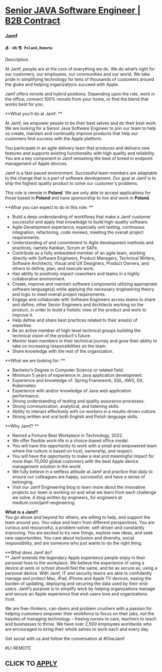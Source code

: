 # [Senior JAVA Software Engineer | B2B Contract](https://www.remotewlb.com/apply/senior-java-software-engineer-b2b-contract)  
### Jamf  
#### `💰 ~0k` `🌎 Poland,Remote`  

Description

At Jamf, people are at the core of everything we do. We do what’s right for our customers, our employees, our communities and our world. We take pride in simplifying technology for tens of thousands of customers around the globe and helping organizations succeed with Apple.

Jamf offers remote and hybrid positions. Depending upon the role, work in the office, connect 100% remote from your home, or find the blend that works best for you.

**What you’ll do at Jamf: **

At Jamf, we empower people to be their best selves and do their best work. We are looking for a Senior Java Software Engineer to join our team to help us create, maintain and continually improve products that help our customers find success with the Apple platform.

You participate in an agile delivery team that produces and delivers new features and supports existing functionality with high quality and reliability. You are a key component in Jamf remaining the best of breed in endpoint management of Apple devices.

Jamf is a fast-paced environment. Successful team members are adaptable to the change that is a part of software development. Our goal at Jamf is to ship the highest quality product to solve our customer's problems.

This role is remote in **Poland**. We are only able to accept applications for those based in **Poland** and have sponsorship to live and work in **Poland**.

**What you can expect to do in this role: **

  * Build a deep understanding of workflows that make a Jamf customer successful and apply that knowledge to build high-quality software.
  * Agile Development experience, especially unit testing, continuous integration, refactoring, code reviews, meeting the overall project requirements.
  * Understanding of and commitment to Agile development methods and practices, namely Kanban, Scrum or SAFe.
  * Contribute as a fully embedded member of an agile team, working directly with Software Engineers, Product Managers, Technical Writers, Software Architects, Visual and UX Designers, Product Owners, and others to define, plan, and execute work.
  * Has ability to positively impact coworkers and teams in a highly collaborative environment.
  * Create, improve and maintain software components utilizing appropriate software language(s) while applying the necessary engineering theory and logic to meet overall project requirements.
  * Engage and collaborate with Software Engineers across teams to share and define, other Senior Engineers and Architects working on the product, in order to build a holistic view of the product and work to improve it.
  * Help define and share best practices related to their area(s) of expertise.
  * Be an active member of high-level technical groups building the technical vision of the product's future.
  * Mentor team members in their technical journey and grow their ability to take on increasing responsibilities on the team.
  * Share knowledge with the rest of the organization.

**What we are looking for: **

  * Bachelor’s Degree in Computer Science or related field.
  * Minimum 5 years of experience in Java application development.
  * Experience and knowledge of: Spring Framework, SQL, AWS, Git, Kubernetes.
  * Experience with and/or knowledge of Java web application performance.
  * Strong understanding of testing and quality assurance processes.
  * Strong communication, analytical, and listening skills.
  * Ability to interact effectively with co-workers in a results-driven culture.
  * Strong written and oral both English and Polish language skills.

**Why Jamf? **

  * Named a Fortune Best Workplace in Technology, 2022. 
  * We offer flexible work-life in a choice-based office model. 
  * You will have the opportunity to work with a small and empowered team where the culture is based on trust, ownership, and respect.
  * You will have the opportunity to make a real and meaningful impact for more than 70,000 global customers with the best Apple device management solution in the world.
  * We fully believe in a selfless attitude at Jamf and practice that daily to ensure our colleagues are happy, successful, and have a sense of belonging.
  * Visit our Jamf Engineering blog to learn more about the innovative projects our team is working on and what we learn from each challenge we solve. A blog written by engineers, for engineers at medium.com/jamf-engineering

**What is a Jamf?**  
You go above and beyond for others, are willing to help, and support the team around you. You value and learn from different perspectives. You are curious and resourceful, a problem-solver, self-driven and constantly improving. You are excited to try new things, explore new ideas, and seek new opportunities. You care about inclusion and diversity, social responsibility, and are someone who just wants to do the right thing.  
  
 **What does Jamf do?  
** Jamf extends the legendary Apple experience people enjoy in their personal lives to the workplace. We believe the experience of using a device at work or school should feel the same, and be as secure as, using a personal device. With Jamf, IT and security teams are able to confidently manage and protect Mac, iPad, iPhone and Apple TV devices, easing the burden of updating, deploying and securing the data used by their end-users. Jamf’s purpose is to simplify work by helping organizations manage and secure an Apple experience that end-users love and organizations trust.

We are free-thinkers, can-doers and problem crushers with a passion for helping customers empower their workforce to focus on their jobs, not the hassles of managing technology – freeing nurses to care, teachers to teach and businesses to thrive. We have over 2,500 employees worldwide who are encouraged to bring their whole selves to work each and every day.

Get social with us and follow the conversation at #OneJamf

#LI-REMOTE

  
## CLICK TO [APPLY](https://www.remotewlb.com/apply/senior-java-software-engineer-b2b-contract)

